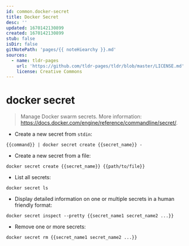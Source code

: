 ```yaml
---
id: common.docker-secret
title: Docker Secret
desc: ''
updated: 1670142130899
created: 1670142130899
stub: false
isDir: false
gitNotePath: 'pages/{{ noteHiearchy }}.md'
sources:
  - name: tldr-pages
    url: 'https://github.com/tldr-pages/tldr/blob/master/LICENSE.md'
    license: Creative Commons
---
```

# docker secret

> Manage Docker swarm secrets.
> More information: <https://docs.docker.com/engine/reference/commandline/secret/>.

- Create a new secret from `stdin`:

`{{command}} | docker secret create {{secret_name}} -`

- Create a new secret from a file:

`docker secret create {{secret_name}} {{path/to/file}}`

- List all secrets:

`docker secret ls`

- Display detailed information on one or multiple secrets in a human friendly format:

`docker secret inspect --pretty {{secret_name1 secret_name2 ...}}`

- Remove one or more secrets:

`docker secret rm {{secret_name1 secret_name2 ...}}`

